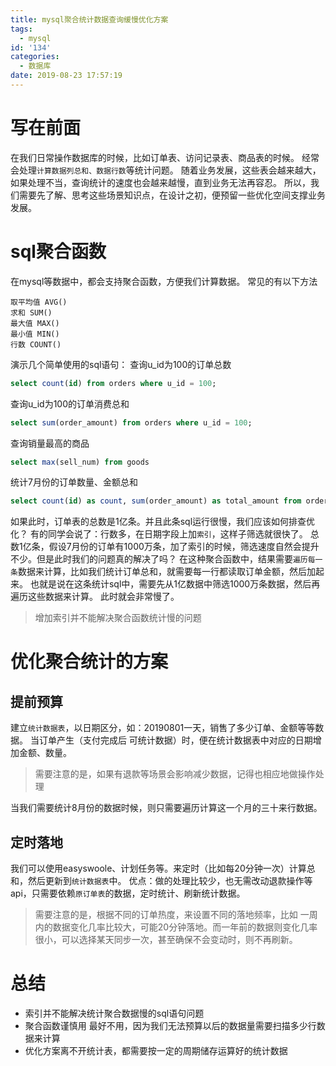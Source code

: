 ```yaml
---
title: mysql聚合统计数据查询缓慢优化方案
tags:
  - mysql
id: '134'
categories:
  - 数据库
date: 2019-08-23 17:57:19
---
```


# 写在前面

在我们日常操作数据库的时候，比如订单表、访问记录表、商品表的时候。 经常会处理`计算数据列总和、数据行数`等统计问题。 随着业务发展，这些表会越来越大，如果处理不当，查询统计的速度也会越来越慢，直到业务无法再容忍。 所以，我们需要先了解、思考这些场景知识点，在设计之初，便预留一些优化空间支撑业务发展。

# sql聚合函数

在mysql等数据中，都会支持聚合函数，方便我们计算数据。 常见的有以下方法

```
取平均值 AVG()
求和 SUM() 
最大值 MAX()
最小值 MIN()
行数 COUNT() 
```

演示几个简单使用的sql语句： 查询u\_id为100的订单总数

```sql
select count(id) from orders where u_id = 100;
```

查询u\_id为100的订单消费总和

```sql
select sum(order_amount) from orders where u_id = 100;
```

查询销量最高的商品

```sql
select max(sell_num) from goods
```

统计7月份的订单数量、金额总和

```sql
select count(id) as count, sum(order_amount) as total_amount from orders where order_date between 20190701 and 20190731 and is_pay = 1
```

如果此时，订单表的总数是1亿条。并且此条sql运行很慢，我们应该如何排查优化？ 有的同学会说了：行数多，在日期字段上加`索引`，这样子筛选就很快了。 总数1亿条，假设7月份的订单有1000万条，加了索引的时候，筛选速度自然会提升不少。但是此时我们的问题真的解决了吗？ 在这种聚合函数中，结果需要`遍历每一条`数据来计算，比如我们统计订单总和，就需要每一行都读取订单金额，然后加起来。 也就是说在这条统计sql中，需要先从1亿数据中筛选1000万条数据，然后再遍历这些数据来计算。 此时就会非常慢了。

> 增加索引并不能解决聚合函数统计慢的问题

# 优化聚合统计的方案

## 提前预算

建立`统计数据表`，以日期区分，如：20190801一天，销售了多少订单、金额等等数据。 当订单产生（支付完成后 可统计数据）时，便在统计数据表中对应的日期增加金额、数量。

> 需要注意的是，如果有退款等场景会影响减少数据，记得也相应地做操作处理

当我们需要统计8月份的数据时候，则只需要遍历计算这一个月的三十来行数据。

## 定时落地

我们可以使用easyswoole、计划任务等。来定时（比如每20分钟一次）计算总和，然后更新到`统计数据表`中。 优点：做的处理比较少，也无需改动退款操作等api，只需要依赖`原订单表`的数据，定时统计、刷新统计数据。

> 需要注意的是，根据不同的订单热度，来设置不同的落地频率，比如 一周内的数据变化几率比较大，可能20分钟落地。而一年前的数据则变化几率很小，可以选择某天同步一次，甚至确保不会变动时，则不再刷新。

# 总结

*   索引并不能解决统计聚合数据慢的sql语句问题
*   聚合函数谨慎用 最好不用，因为我们无法预算以后的数据量需要扫描多少行数据来计算
*   优化方案离不开统计表，都需要按一定的周期储存运算好的统计数据